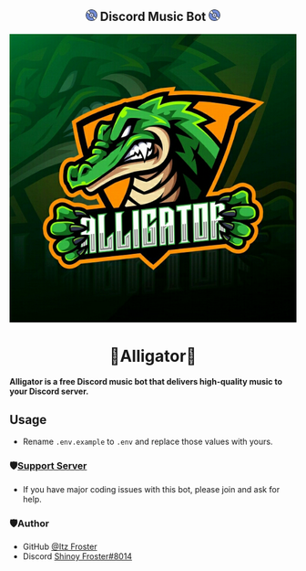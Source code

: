 <h2 align="center"><img src="./media/logo.gif" width="20px"> Discord Music Bot <img src="./media/logo.gif" width="20px"></h2>

<div align="center"> <img src="./media/banner.jpg"> </div>

<h1 align="center"> 🐊Alligator🐊 </h1>

**Alligator is a free Discord music bot that delivers high-quality music to your Discord server.**

## Usage 
- Rename `.env.example` to `.env` and replace those values with yours. 

### 🛡[Support Server](https://discord.gg/aDhVYEH) 
- If you have major coding issues with this bot, please join and ask for help.

### 🛡Author
- GitHub [@Itz Froster](https://github.com/ShinoyFroster)
- Discord [Shinoy Froster#8014](https://discord.com/users/659644949658075156)
